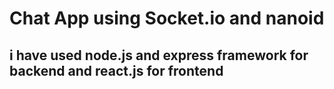 # Chat App using Socket.io and nanoid
## i have used node.js and express framework for backend and react.js for frontend

